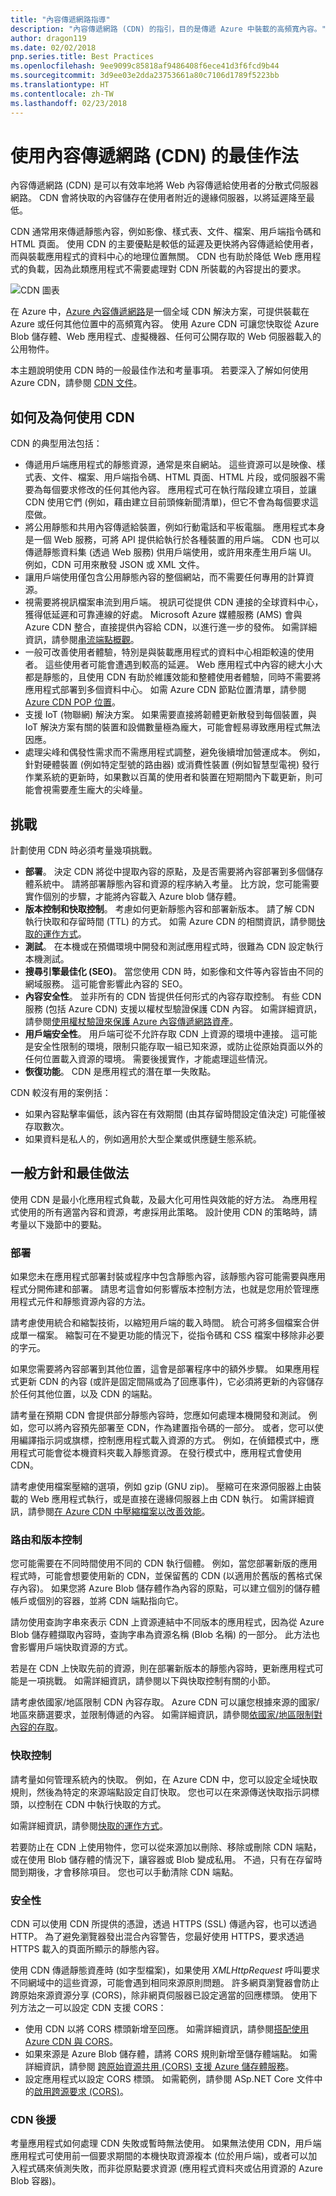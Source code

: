```yaml
---
title: "內容傳遞網路指導"
description: "內容傳遞網路 (CDN) 的指引，目的是傳遞 Azure 中裝載的高頻寬內容。"
author: dragon119
ms.date: 02/02/2018
pnp.series.title: Best Practices
ms.openlocfilehash: 9ee9099c85818af9486408f6ece41d3f6fcd9b44
ms.sourcegitcommit: 3d9ee03e2dda23753661a80c7106d1789f5223bb
ms.translationtype: HT
ms.contentlocale: zh-TW
ms.lasthandoff: 02/23/2018
---
```

# <a name="best-practices-for-using-content-delivery-networks-cdns"></a>使用內容傳遞網路 (CDN) 的最佳作法

內容傳遞網路 (CDN) 是可以有效率地將 Web 內容傳遞給使用者的分散式伺服器網路。 CDN 會將快取的內容儲存在使用者附近的邊緣伺服器，以將延遲降至最低。 

CDN 通常用來傳遞靜態內容，例如影像、樣式表、文件、檔案、用戶端指令碼和 HTML 頁面。 使用 CDN 的主要優點是較低的延遲及更快將內容傳遞給使用者，而與裝載應用程式的資料中心的地理位置無關。 CDN 也有助於降低 Web 應用程式的負載，因為此類應用程式不需要處理對 CDN 所裝載的內容提出的要求。
 
![CDN 圖表](./images/cdn/CDN.png)

在 Azure 中，[Azure 內容傳遞網路](/azure/cdn/cdn-overview)是一個全域 CDN 解決方案，可提供裝載在 Azure 或任何其他位置中的高頻寬內容。 使用 Azure CDN 可讓您快取從 Azure Blob 儲存體、Web 應用程式、虛擬機器、任何可公開存取的 Web 伺服器載入的公用物件。 

本主題說明使用 CDN 時的一般最佳作法和考量事項。 若要深入了解如何使用 Azure CDN，請參閱 [CDN 文件](/azure/cdn/)。

## <a name="how-and-why-a-cdn-is-used"></a>如何及為何使用 CDN

CDN 的典型用法包括：  

* 傳遞用戶端應用程式的靜態資源，通常是來自網站。 這些資源可以是映像、樣式表、文件、檔案、用戶端指令碼、HTML 頁面、HTML 片段，或伺服器不需要為每個要求修改的任何其他內容。 應用程式可在執行階段建立項目，並讓 CDN 使用它們 (例如，藉由建立目前頭條新聞清單)，但它不會為每個要求這麼做。
* 將公用靜態和共用內容傳遞給裝置，例如行動電話和平板電腦。 應用程式本身是一個 Web 服務，可將 API 提供給執行於各種裝置的用戶端。 CDN 也可以傳遞靜態資料集 (透過 Web 服務) 供用戶端使用，或許用來產生用戶端 UI。 例如，CDN 可用來散發 JSON 或 XML 文件。
* 讓用戶端使用僅包含公用靜態內容的整個網站，而不需要任何專用的計算資源。
* 視需要將視訊檔案串流到用戶端。 視訊可從提供 CDN 連接的全球資料中心，獲得低延遲和可靠連線的好處。 Microsoft Azure 媒體服務 (AMS) 會與 Azure CDN 整合，直接提供內容給 CDN，以進行進一步的發佈。 如需詳細資訊，請參閱[串流端點概觀](/azure/media-services/media-services-streaming-endpoints-overview)。
* 一般可改善使用者體驗，特別是與裝載應用程式的資料中心相距較遠的使用者。 這些使用者可能會遭遇到較高的延遲。 Web 應用程式中內容的總大小大都是靜態的，且使用 CDN 有助於維護效能和整體使用者體驗，同時不需要將應用程式部署到多個資料中心。 如需 Azure CDN 節點位置清單，請參閱 [Azure CDN POP 位置](/azure/cdn/cdn-pop-locations/)。
* 支援 IoT (物聯網) 解決方案。 如果需要直接將韌體更新散發到每個裝置，與 IoT 解決方案有關的裝置和設備數量極為龐大，可能會輕易導致應用程式無法因應。
* 處理尖峰和偶發性需求而不需應用程式調整，避免後續增加營運成本。 例如，針對硬體裝置 (例如特定型號的路由器) 或消費性裝置 (例如智慧型電視) 發行作業系統的更新時，如果數以百萬的使用者和裝置在短期間內下載更新，則可能會視需要產生龐大的尖峰量。

## <a name="challenges"></a>挑戰

計劃使用 CDN 時必須考量幾項挑戰。  

* **部署**。 決定 CDN 將從中提取內容的原點，及是否需要將內容部署到多個儲存體系統中。 請將部署靜態內容和資源的程序納入考量。 比方說，您可能需要實作個別的步驟，才能將內容載入 Azure blob 儲存體。
* **版本控制和快取控制**。 考慮如何更新靜態內容和部署新版本。 請了解 CDN 執行快取和存留時間 (TTL) 的方式。 如需 Azure CDN 的相關資訊，請參閱[快取的運作方式](/azure/cdn/cdn-how-caching-works)。
* **測試**。 在本機或在預備環境中開發和測試應用程式時，很難為 CDN 設定執行本機測試。
* **搜尋引擎最佳化 (SEO)**。 當您使用 CDN 時，如影像和文件等內容皆由不同的網域服務。 這可能會影響此內容的 SEO。
* **內容安全性**。 並非所有的 CDN 皆提供任何形式的內容存取控制。 有些 CDN 服務 (包括 Azure CDN) 支援以權杖型驗證保護 CDN 內容。 如需詳細資訊，請參閱[使用權杖驗證來保護 Azure 內容傳遞網路資產](/azure/cdn/cdn-token-auth)。
* **用戶端安全性**。 用戶端可從不允許存取 CDN 上資源的環境中連接。 這可能是安全性限制的環境，限制只能存取一組已知來源，或防止從原始頁面以外的任何位置載入資源的環境。 需要後援實作，才能處理這些情況。
* **恢復功能**。 CDN 是應用程式的潛在單一失敗點。 

CDN 較沒有用的案例括：  

* 如果內容點擊率偏低，該內容在有效期間 (由其存留時間設定值決定) 可能僅被存取數次。 
* 如果資料是私人的，例如適用於大型企業或供應鏈生態系統。

## <a name="general-guidelines-and-good-practices"></a>一般方針和最佳做法

使用 CDN 是最小化應用程式負載，及最大化可用性與效能的好方法。 為應用程式使用的所有適當內容和資源，考慮採用此策略。 設計使用 CDN 的策略時，請考量以下幾節中的要點。

### <a name="deployment"></a>部署
如果您未在應用程式部署封裝或程序中包含靜態內容，該靜態內容可能需要與應用程式分開佈建和部署。 請思考這會如何影響版本控制方法，也就是您用於管理應用程式元件和靜態資源內容的方法。

請考慮使用統合和縮製技術，以縮短用戶端的載入時間。 統合可將多個檔案合併成單一檔案。 縮製可在不變更功能的情況下，從指令碼和 CSS 檔案中移除非必要的字元。

如果您需要將內容部署到其他位置，這會是部署程序中的額外步驟。 如果應用程式更新 CDN 的內容 (或許是固定間隔或為了回應事件)，它必須將更新的內容儲存於任何其他位置，以及 CDN 的端點。

請考量在預期 CDN 會提供部分靜態內容時，您應如何處理本機開發和測試。 例如，您可以將內容預先部署至 CDN，作為建置指令碼的一部分。 或者，您可以使用編譯指示詞或旗標，控制應用程式載入資源的方式。 例如，在偵錯模式中，應用程式可能會從本機資料夾載入靜態資源。 在發行模式中，應用程式會使用 CDN。

請考慮使用檔案壓縮的選項，例如 gzip (GNU zip)。 壓縮可在來源伺服器上由裝載的 Web 應用程式執行，或是直接在邊緣伺服器上由 CDN 執行。 如需詳細資訊，請參閱[在 Azure CDN 中壓縮檔案以改善效能](/azure/cdn/cdn-improve-performance)。


### <a name="routing-and-versioning"></a>路由和版本控制
您可能需要在不同時間使用不同的 CDN 執行個體。 例如，當您部署新版的應用程式時，可能會想要使用新的 CDN，並保留舊的 CDN (以適用於舊版的舊格式保存內容)。 如果您將 Azure Blob 儲存體作為內容的原點，可以建立個別的儲存體帳戶或個別的容器，並將 CDN 端點指向它。 

請勿使用查詢字串來表示 CDN 上資源連結中不同版本的應用程式，因為從 Azure Blob 儲存體擷取內容時，查詢字串為資源名稱 (Blob 名稱) 的一部分。 此方法也會影響用戶端快取資源的方式。

若是在 CDN 上快取先前的資源，則在部署新版本的靜態內容時，更新應用程式可能是一項挑戰。 如需詳細資訊，請參閱以下與快取控制有關的小節。

請考慮依國家/地區限制 CDN 內容存取。 Azure CDN 可以讓您根據來源的國家/地區來篩選要求，並限制傳遞的內容。 如需詳細資訊，請參閱[依國家/地區限制對內容的存取](/azure/cdn/cdn-restrict-access-by-country/)。

### <a name="cache-control"></a>快取控制
請考量如何管理系統內的快取。 例如，在 Azure CDN 中，您可以設定全域快取規則，然後為特定的來源端點設定自訂快取。 您也可以在來源傳送快取指示詞標頭，以控制在 CDN 中執行快取的方式。 

如需詳細資訊，請參閱[快取的運作方式](/azure/cdn/cdn-how-caching-works)。

若要防止在 CDN 上使用物件，您可以從來源加以刪除、移除或刪除 CDN 端點，或在使用 Blob 儲存體的情況下，讓容器或 Blob 變成私用。 不過，只有在存留時間到期後，才會移除項目。 您也可以手動清除 CDN 端點。

### <a name="security"></a>安全性

CDN 可以使用 CDN 所提供的憑證，透過 HTTPS (SSL) 傳遞內容，也可以透過 HTTP。 為了避免瀏覽器發出混合內容警告，您最好使用 HTTPS，要求透過 HTTPS 載入的頁面所顯示的靜態內容。

使用 CDN 傳遞靜態資產時 (如字型檔案)，如果使用 *XMLHttpRequest* 呼叫要求不同網域中的這些資源，可能會遇到相同來源原則問題。 許多網頁瀏覽器會防止跨原始來源資源分享 (CORS)，除非網頁伺服器已設定適當的回應標頭。 使用下列方法之一可以設定 CDN 支援 CORS：

* 使用 CDN 以將 CORS 標頭新增至回應。 如需詳細資訊，請參閱[搭配使用 Azure CDN 與 CORS](/azure/cdn/cdn-cors)。 
* 如果來源是 Azure Blob 儲存體，請將 CORS 規則新增至儲存體端點。 如需詳細資訊，請參閱 [跨原始資源共用 (CORS) 支援 Azure 儲存體服務](http://msdn.microsoft.com/library/azure/dn535601.aspx)。
* 設定應用程式以設定 CORS 標頭。 如需範例，請參閱 ASp.NET Core 文件中的[啟用跨源要求 (CORS)](/aspnet/core/security/cors)。

### <a name="cdn-fallback"></a>CDN 後援
考量應用程式如何處理 CDN 失敗或暫時無法使用。 如果無法使用 CDN，用戶端應用程式可使用前一個要求期間的本機快取資源複本 (位於用戶端)，或者可以加入程式碼來偵測失敗，而非從原點要求資源 (應用程式資料夾或佔用資源的 Azure Blob 容器)。
